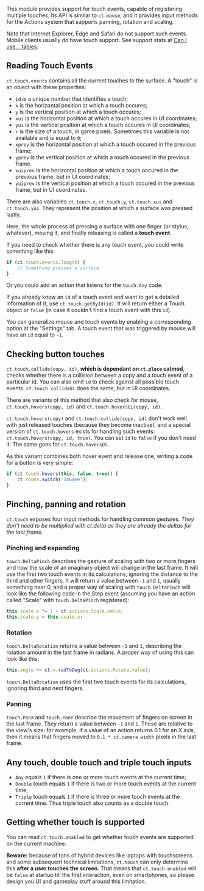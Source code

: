 This module provides support for touch events, capable of registering multiple touches. Its API is similar to `ct.mouse`, and it provides input methods for the Actions system that supports panning, rotation and scaling.

Note that Internet Explorer, Edge and Safari do not support such events. Mobile clients usually do have touch support. See support stats at [Can I use… tables](https://caniuse.com/#feat=touch).

## Reading Touch Events

`ct.touch.events` contains all the current touches to the surface. A "touch" is an object with these properties:

* `id` is a unique number that identifies a touch;
* `x` is the horizontal position at which a touch occures;
* `y` is the vertical position at which a touch occures;
* `xui` is the horizontal position at which a touch occures in UI coordinates;
* `yui` is the vertical position at which a touch occures in UI coordinates;
* `r` is the size of a touch, in game pixels. Sometimes this variable is not available and is equal to `0`;
* `xprev` is the horizontal position at which a touch occured in the previous frame;
* `yprev` is the vertical position at which a touch occured in the previous frame.
* `xuiprev` is the horizontal position at which a touch occured in the previous frame, but in UI coordinates;
* `yuiprev` is the vertical position at which a touch occured in the previous frame, but in UI coordinates.

There are also variables `ct.touch.x`, `ct.touch.y`, `ct.touch.xui` and `ct.touch.yui`. They represent the position at which a surface was pressed lastly.

Here, the whole process of pressing a surface with one finger (or stylus, whatever), moving it, and finally releasing is called a **touch event**.

If you need to check whether there is any touch event, you could write something like this:

```js
if (ct.touch.events.length) {
    // Something presses a surface.
}
```

Or you could add an action that listens for the `touch.Any` code.

If you already know an `id` of a touch event and want to get a detailed information of it, use `ct.touch.getById(id)`. It will return either a Touch object or `false` (in case it couldn't find a touch event with this `id`).

You can generalize mouse and touch events by enabling a corresponding option at the "Settings" tab. A touch event that was triggered by mouse will have an `id` equal to `-1`.

## Checking button touches

`ct.touch.collide(copy, id)`, **which is dependant on `ct.place` catmod**, checks whether there is a collision between a copy and a touch event of a particular id. You can also omit `id` to check against all possible touch events. `ct.touch.collideUi` does the same, but in UI coordinates.

There are variants of this method that also check for mouse, `ct.touch.hovers(copy, id)` and `ct.touch.hoversUi(copy, id)`.

`ct.touch.hovers(copy)` and `ct.touch.collide(copy, id)` don't work well with just released touches (because they become inactive), and a special version of `ct.touch.hovers` exists for handling such events: `ct.touch.hovers(copy, id, true)`. You can set `id` to `false` if you don't need it. The same goes for `ct.touch.hoversUi`.

As this variant combines both hover event and release one, writing a code for a button is very simple:

```js
if (ct.touch.hovers(this, false, true)) {
    ct.rooms.switch('InGame');
}
```

## Pinching, panning and rotation

`ct.touch` exposes four input methods for handling common gestures. *They don't need to be multiplied with ct.delta as they are already the deltas for the last frame.*

### Pinching and expanding

`touch.DeltaPinch` describes the gesture of scaling with two or more fingers and how the scale of an imaginary object will change in the last frame. It will use the first two touch events in its calculations, ignoring the distance to the third and other fingers. It will return a value between `-1` and `1`, usually something near 0, and a proper way of scaling with `touch.DeltaPinch` will look like the following code in the Step event (assuming you have an action called "Scale" with `touch.DeltaPinch` registered):

```js
this.scale.x *= 1 + ct.actions.Scale.value;
this.scale.y = this.scale.x;
```

### Rotation

`touch.DeltaRotation` returns a value between `-1` and `1`, describing the rotation amount in the last frame in radians. A proper way of using this can look like this:

```js
this.angle += ct.u.radToDeg(ct.actions.Rotate.value);
```

`touch.DeltaRotation` uses the first two touch events for its calculations, ignoring third and next fingers.

### Panning

`touch.PanX` and `touch.PanY` describe the movement of fingers on screen in the last frame. They return a value between `-1` and `1`. These are relative to the view's size: for example, if a value of an action returns 0.1 for an X axis, then it means that fingers moved to `0.1 * ct.camera.width` pixels in the last frame.

## Any touch, double touch and triple touch inputs

* `Any` equals `1` if there is one or more touch events at the current time;
* `Double` touch equals `1` if there is two or more touch events at the current time;
* `Triple` touch equals `1` if there is three or more touch events at the current time. Thus triple touch also counts as a double touch.

## Getting whether touch is supported

You can read `ct.touch.enabled` to get whether touch events are supported on the current machine.

**Beware:** because of tons of hybrid devices like laptops with touchscreens and some subsequent technical limitations, `ct.touch` can only determine this **after a user touches the screen**. That means that `ct.touch.enabled` will be `false` at startup till the first interaction, even on smartphones, so please design you UI and gameplay stuff around this limitation.
